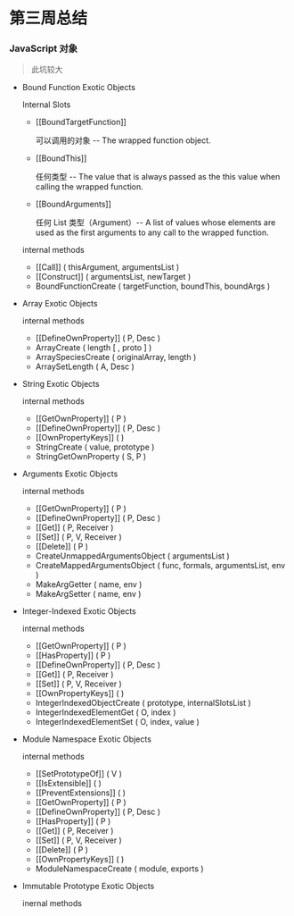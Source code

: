 # 第三周总结

### JavaScript 对象

> 此坑较大

- Bound Function Exotic Objects

    Internal Slots

    - [[BoundTargetFunction]]

        可以调用的对象 -- The wrapped function object.

    - [[BoundThis]]

        任何类型 -- The value that is always passed as the this value when calling the wrapped function.

    - [[BoundArguments]]

        任何 List 类型（Argument）-- A list of values whose elements are used as the first arguments to any call to the wrapped function.

    internal methods

    - [[Call]] ( thisArgument, argumentsList )
    - [[Construct]] ( argumentsList, newTarget )
    - BoundFunctionCreate ( targetFunction, boundThis, boundArgs )

- Array Exotic Objects

    internal methods

    - [[DefineOwnProperty]] ( P, Desc )
    - ArrayCreate ( length [ , proto ] )
    - ArraySpeciesCreate ( originalArray, length )
    - ArraySetLength ( A, Desc )

- String Exotic Objects

    internal methods

    - [[GetOwnProperty]] ( P )
    - [[DefineOwnProperty]] ( P, Desc )
    - [[OwnPropertyKeys]] ( )
    - StringCreate ( value, prototype )
    - StringGetOwnProperty ( S, P )

- Arguments Exotic Objects

    internal methods

    - [[GetOwnProperty]] ( P )
    - [[DefineOwnProperty]] ( P, Desc )
    -  [[Get]] ( P, Receiver )
    - [[Set]] ( P, V, Receiver )
    - [[Delete]] ( P )
    - CreateUnmappedArgumentsObject ( argumentsList )
    - CreateMappedArgumentsObject ( func, formals, argumentsList, env )
    - MakeArgGetter ( name, env )
    - MakeArgSetter ( name, env )

- Integer-Indexed Exotic Objects

    internal methods

    - [[GetOwnProperty]] ( P )
    -  [[HasProperty]] ( P )
    - [[DefineOwnProperty]] ( P, Desc )
    - [[Get]] ( P, Receiver )
    - [[Set]] ( P, V, Receiver )
    - [[OwnPropertyKeys]] ( )
    - IntegerIndexedObjectCreate ( prototype, internalSlotsList )
    - IntegerIndexedElementGet ( O, index )
    -  IntegerIndexedElementSet ( O, index, value )

- Module Namespace Exotic Objects

    internal methods

    - [[SetPrototypeOf]] ( V )
    - [[IsExtensible]] ( )
    - [[PreventExtensions]] ( )
    - [[GetOwnProperty]] ( P )
    - [[DefineOwnProperty]] ( P, Desc )
    - [[HasProperty]] ( P )
    - [[Get]] ( P, Receiver )
    - [[Set]] ( P, V, Receiver )
    - [[Delete]] ( P )
    -  [[OwnPropertyKeys]] ( )
    - ModuleNamespaceCreate ( module, exports )

-  Immutable Prototype Exotic Objects

    inernal methods